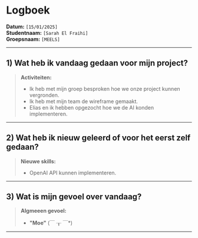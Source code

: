 # Logboek

**Datum:** `[15/01/2025]`  
**Studentnaam:** `[Sarah El Fraihi]`  
**Groepsnaam:** `[MEELS]`

---

## 1) Wat heb ik vandaag gedaan voor mijn project?

> **Activiteiten:**
>
> - Ik heb met mijn groep besproken hoe we onze project kunnen vergronden.
> - Ik heb met mijn team de wireframe gemaakt.
> - Elias en ik hebben opgezocht hoe we de AI konden implementeren.

---

## 2) Wat heb ik nieuw geleerd of voor het eerst zelf gedaan?

> **Nieuwe skills:**
>
> - OpenAI API kunnen implementeren.

---

## 3) Wat is mijn gevoel over vandaag?

> **Algmeeen gevoel:**
>
> - **"Moe"** (￣ ┰ ￣\*)

---
